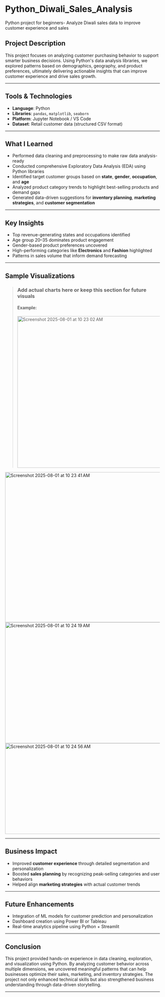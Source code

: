 # Python_Diwali_Sales_Analysis
Python project for beginners- Analyze Diwali sales data to improve customer experience and sales

##  Project Description

This project focuses on analyzing customer purchasing behavior to support smarter business decisions. Using Python's data analysis libraries, we explored patterns based on demographics, geography, and product preferences, ultimately delivering actionable insights that can improve customer experience and drive sales growth.

---

##  Tools & Technologies

- **Language**: Python  
- **Libraries**: `pandas`, `matplotlib`, `seaborn`  
- **Platform**: Jupyter Notebook / VS Code  
- **Dataset**: Retail customer data (structured CSV format)

---

##  What I Learned

- Performed data cleaning and preprocessing to make raw data analysis-ready  
- Conducted comprehensive Exploratory Data Analysis (EDA) using Python libraries  
- Identified target customer groups based on **state**, **gender**, **occupation**, and **age**  
- Analyzed product category trends to highlight best-selling products and demand gaps  
- Generated data-driven suggestions for **inventory planning**, **marketing strategies**, and **customer segmentation**

---

##  Key Insights

- Top revenue-generating states and occupations identified  
- Age group 20–35 dominates product engagement  
- Gender-based product preferences uncovered  
- High-performing categories like **Electronics** and **Fashion** highlighted  
- Patterns in sales volume that inform demand forecasting

---

##  Sample Visualizations

> ### Add actual charts here or keep this section for future visuals 
> #### Example:  
> <img width="886" height="493" alt="Screenshot 2025-08-01 at 10 23 02 AM" src="https://github.com/user-attachments/assets/9e7a5de5-7167-4106-b704-43a55318e22b" />

<img width="699" height="488" alt="Screenshot 2025-08-01 at 10 23 41 AM" src="https://github.com/user-attachments/assets/90eec818-dadb-4053-b368-bb7a9ab8153f" />

<img width="922" height="393" alt="Screenshot 2025-08-01 at 10 24 19 AM" src="https://github.com/user-attachments/assets/9dad5b19-2694-4cf9-8e99-d3c1fe103278" />

<img width="905" height="295" alt="Screenshot 2025-08-01 at 10 24 56 AM" src="https://github.com/user-attachments/assets/be491a6c-4d82-4159-95d3-319a8faa4e05" />

---

##  Business Impact

- Improved **customer experience** through detailed segmentation and personalization  
- Boosted **sales planning** by recognizing peak-selling categories and user behaviors  
- Helped align **marketing strategies** with actual customer trends

---

##  Future Enhancements

- Integration of ML models for customer prediction and personalization  
- Dashboard creation using Power BI or Tableau  
- Real-time analytics pipeline using Python + Streamlit

---

##  Conclusion

This project provided hands-on experience in data cleaning, exploration, and visualization using Python. By analyzing customer behavior across multiple dimensions, we uncovered meaningful patterns that can help businesses optimize their sales, marketing, and inventory strategies. The project not only enhanced technical skills but also strengthened business understanding through data-driven storytelling.

---
